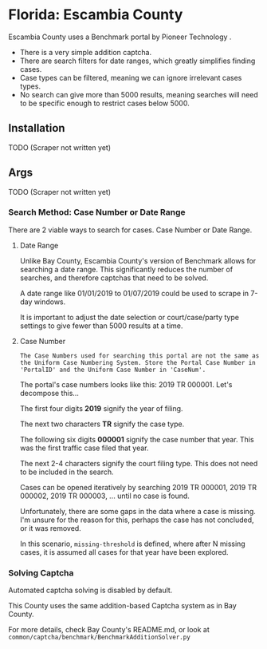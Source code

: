 # Florida: Escambia County

Escambia County uses a Benchmark portal by Pioneer Technology .

* There is a very simple addition captcha.
* There are search filters for date ranges, which greatly simplifies finding cases.
* Case types can be filtered, meaning we can ignore irrelevant cases types.
* No search can give more than 5000 results, meaning searches will need to be specific enough to restrict cases below 5000.


## Installation

TODO (Scraper not written yet)

## Args

TODO (Scraper not written yet)

### Search Method: Case Number or Date Range
There are 2 viable ways to search for cases. Case Number or Date Range.

1. Date Range

    Unlike Bay County, Escambia County's version of Benchmark allows for searching a date range. This significantly reduces the number of searches, and therefore captchas that need to be solved.
    
    A date range like 01/01/2019 to 01/07/2019 could be used to scrape in 7-day windows. 
    
    It is important to adjust the date selection or court/case/party type settings to give fewer than 5000 results at a time.

2. Case Number

    `The Case Numbers used for searching this portal are not the same as the Uniform Case Numbering System. Store the Portal Case Number in 'PortalID' and the Uniform Case Number in 'CaseNum'.`

    The portal's case numbers looks like this: 2019 TR 000001. Let's decompose this...

    The first four digits **2019** signify the year of filing.

    The next two characters **TR** signify the case type.

    The following six digits **000001** signify the case number that year. This was the first traffic case filed that year.

    The next 2-4 characters signify the court filing type. This does not need to be included in the search.

    Cases can be opened iteratively by searching 2019 TR 000001, 2019 TR 000002, 2019 TR 000003, ... until no case is found.

    Unfortunately, there are some gaps in the data where a case is missing. I'm unsure for the reason for this, perhaps the case has not concluded, or it was removed.

    In this scenario, `missing-threshold` is defined, where after N missing cases, it is assumed all cases for that year have been explored.



### Solving Captcha

Automated captcha solving is disabled by default.

This County uses the same addition-based Captcha system as in Bay County.

For more details, check Bay County's README.md, or look at `common/captcha/benchmark/BenchmarkAdditionSolver.py`
